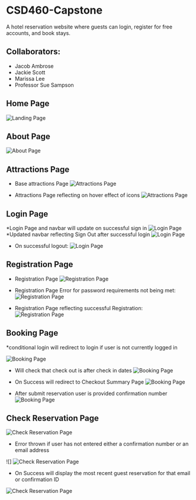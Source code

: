 # CSD460-Capstone

A hotel reservation website where guests can login, register for free accounts, and book stays. 

## Collaborators:
* Jacob Ambrose
* Jackie Scott
* Marissa Lee
* Professor Sue Sampson


## Home Page

![Landing Page](./readMeImages/homePage.png "Home Page")


## About Page
![About Page](./readMeImages/aboutPage.png "About Page")

## Attractions Page
* Base attractions Page
![Attractions Page](./readMeImages/attractionsPage.png "Attractions Page")

* Attractions Page reflecting on hover effect of icons
![Attractions Page](./readMeImages/hoverPage.png "Hover of CSS icon on Attractions Page")

## Login Page
*Login Page and navbar will update on successful sign in
![Login Page](./readMeImages/loginPage.png "Login Page")
*Updated navbar reflecting Sign Out after successful login
![Login Page](./readMeImages/successPage.png "Login Page")

* On successful logout:
![Login Page](./readMeImages/logoutPage.png)

## Registration Page
* Registration Page
![Registration Page](./readMeImages/regPage.png "Registration Page")

* Registration Page Error for password requirements not being met:
![Registration Page](./readMeImages/regError.png "Registration Page")

* Registration Page reflecting successful Registration:
![Registration Page](./readMeImages/regSuccess.png "Registration Page")


## Booking Page
*conditional login will redirect to login if user is not currently logged in

![Booking Page](./readMeImages/bookingPage.png "Booking Page")

* Will check that check out is after check in dates
![Booking Page](./readMeImages/bookingError.png "Booking Error")

* On Success will redirect to Checkout Summary Page
![Booking Page](./readMeImages/submitReservation.png "Succesful Reservation")

* After submit reservation user is provided confirmation number 
![Booking Page](./readMeImages/confirmationNumber.png "Succesful Reservation")


## Check Reservation Page


![Check Reservation Page](./readMeImages/checkPage.png "Check Reservation Page")


* Error thrown if user has not entered either a confirmation number or an email address

![]
![Check Reservation Page](./readMeImages/checkError.png "Check Reservation Page")

* On Success will display the most recent guest reservation for that email or confirmation ID

![Check Reservation Page](./readMeImages/checkSuccess.png "Check Reservation Page")



